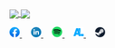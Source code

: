 <a href="https://github.com/anuraghazra/github-readme-stats">
  <img height=200 align="center" src="https://github-readme-stats.vercel.app/api?username=uiriansan&layout=compact&theme=transparent&langs_count=10&hide_border=true&custom_title=Stats&title_color=ca7690&text_color=97ce95&card_width=350" />
</a>
<a href="https://github.com/anuraghazra/convoychat">
  <img height=200 align="center" src="https://github-readme-stats.vercel.app/api/top-langs/?username=uiriansan&layout=compact&theme=transparent&langs_count=10&hide_border=true&title_color=ca7690&text_color=97ce95&card_width=320" />
</a>

<p align="justify">
	<a href="">
	<img src="https://github.com/uiriansan/uiriansan/blob/master/facebook.png" width="18px" />
   </a>
   &nbsp;&nbsp;&nbsp;
   <a href="">
	<img src="https://github.com/uiriansan/uiriansan/blob/master/linkedin.png" width="18px" />
   </a>
   &nbsp;&nbsp;&nbsp;
   <a href="">
	<img src="https://github.com/uiriansan/uiriansan/blob/master/spotify.png" width="18px" />
   </a>
   &nbsp;&nbsp;&nbsp;
   <a href="">
	<img src="https://github.com/uiriansan/uiriansan/blob/master/anilist.png" width="18px" />
   </a>
   &nbsp;&nbsp;&nbsp;
   <a href="">
	<img src="https://github.com/uiriansan/uiriansan/blob/master/steam.png" width="18px" />
   </a>
</p>
